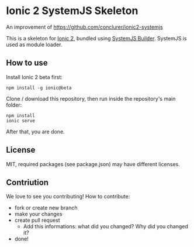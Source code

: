 # Ionic 2 SystemJS Skeleton
An improvement of https://github.com/conclurer/ionic2-systemjs

This is a skeleton for [Ionic 2](https://github.com/driftyco/ionic), bundled using [SystemJS Builder](https://github.com/systemjs/builder). SystemJS is used as module loader.

## How to use

Install Ionic 2 beta first:

```
npm install -g ionic@beta
```

Clone / download this repository, then run inside the repository's main folder:

```
npm install
ionic serve
```

After that, you are done.

## License

MIT, required packages (see package.json) may have different licenses.

## Contriution

We love to see you contributing! How to contribute:
* fork or create new branch
* make your changes
* create pull request
    * Add this informations: what did you changed? Why did you changed it?
* done!